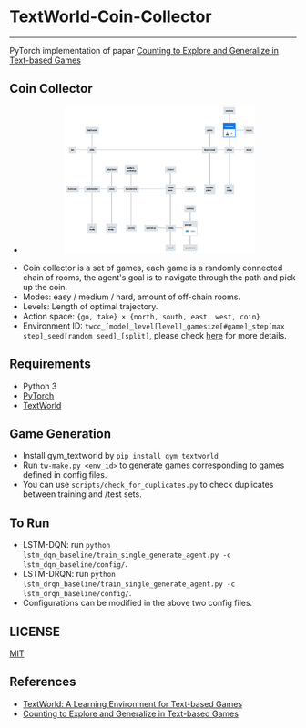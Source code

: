 # TextWorld-Coin-Collector
--------------------------------------------------------------------------------
PyTorch implementation of papar [Counting to Explore and Generalize in Text-based Games][counting]

## Coin Collector
* <p align=center><img width="70%" src="hard_level10.png" /></p>
* Coin collector is a set of games, each game is a randomly connected chain of rooms, the agent's goal is to navigate through the path and pick up the coin.
* Modes: easy / medium / hard, amount of off-chain rooms.
* Levels: Length of optimal trajectory.
* Action space: `{go, take} × {north, south, east, west, coin}​`
* Environment ID: `twcc_[mode]_level[level]_gamesize[#game]_step[max step]_seed[random seed]_[split]`, please check [here][coin_collector] for more details.

## Requirements
* Python 3
* [PyTorch][pytorch_install]
* [TextWorld][textworld_install]

## Game Generation
* Install gym_textworld by `pip install gym_textworld`
* Run `tw-make.py <env_id>` to generate games corresponding to games defined in config files.
* You can use `scripts/check_for_duplicates.py` to check duplicates between training and /test sets.

## To Run
* LSTM-DQN: run `python lstm_dqn_baseline/train_single_generate_agent.py -c lstm_dqn_baseline/config/`.
* LSTM-DRQN: run `python lstm_drqn_baseline/train_single_generate_agent.py -c lstm_drqn_baseline/config/`.
* Configurations can be modified in the above two config files.

## LICENSE
[MIT][MIT]

## References
* [TextWorld: A Learning Environment for Text-based Games][textworld_paper]
* [Counting to Explore and Generalize in Text-based Games][counting]

[pytorch_install]: http://pytorch.org/
[textworld_install]: https://github.com/Microsoft/TextWorld/
[counting]: https://arxiv.org/abs/1806.11525/
[textworld_paper]: https://arxiv.org/abs/1806.11532/
[coin_collector]: https://github.com/xingdi-eric-yuan/TextWorld-Coin-Collector/blob/master/gym_textworld/gym_textworld/coin_collector.py/
[MIT]: https://github.com/xingdi-eric-yuan/TextWorld-Coin-Collector/blob/master/LICENSE/